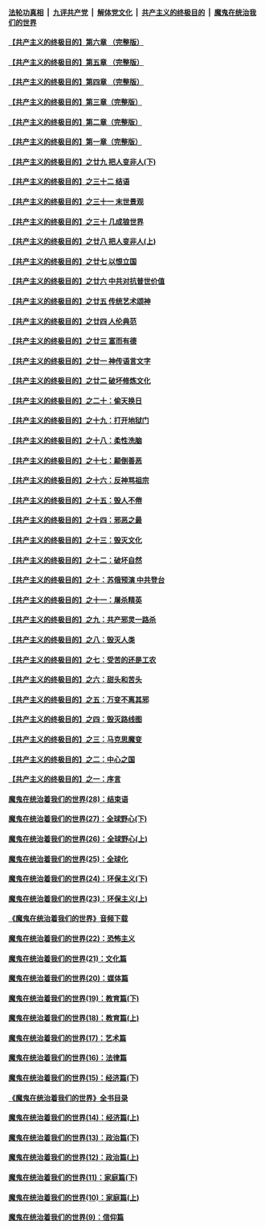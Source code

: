 ####  [法轮功真相](../../../../basic/blob/master/README.md?t=06191002) &nbsp;|&nbsp; [九评共产党](../../../../9ping.md/blob/master/README.md?t=06191002) &nbsp;|&nbsp; [解体党文化](../../../../jtdwh.md/blob/master/README.md?t=06191002)  &nbsp;|&nbsp; [共产主义的终极目的](../../../../gczydzjmd.md/blob/master/README.md?t=06191002) &nbsp;|&nbsp; [魔鬼在统治我们的世界](../../../../mgztzwmdsj.md/blob/master/README.md?t=06191002) 

#### [【共产主义的终极目的】第六章 （完整版）](../pages/nsc422/n11428913.md?t=06191002) 

#### [【共产主义的终极目的】第五章 （完整版）](../pages/nsc422/n11428912.md?t=06191002) 

#### [【共产主义的终极目的】第四章 （完整版）](../pages/nsc422/n11428907.md?t=06191002) 

#### [【共产主义的终极目的】第三章（完整版）](../pages/nsc422/n11428848.md?t=06191002) 

#### [【共产主义的终极目的】第二章（完整版）](../pages/nsc422/n11428831.md?t=06191002) 

#### [【共产主义的终极目的】第一章（完整版）](../pages/nsc422/n11417651.md?t=06191002) 

#### [【共产主义的终极目的】之廿九 把人变非人(下)](../pages/nsc422/n11344140.md?t=06191002) 

#### [【共产主义的终极目的】之三十二 结语](../pages/nsc422/n11360535.md?t=06191002) 

#### [【共产主义的终极目的】之三十一 末世景观](../pages/nsc422/n11351129.md?t=06191002) 

#### [【共产主义的终极目的】之三十 几成狼世界](../pages/nsc422/n11348280.md?t=06191002) 

#### [【共产主义的终极目的】之廿八 把人变非人(上)](../pages/nsc422/n11340492.md?t=06191002) 

#### [【共产主义的终极目的】之廿七 以恨立国](../pages/nsc422/n11336944.md?t=06191002) 

#### [【共产主义的终极目的】之廿六 中共对抗普世价值](../pages/nsc422/n11324785.md?t=06191002) 

#### [【共产主义的终极目的】之廿五 传统艺术颂神](../pages/nsc422/n11296396.md?t=06191002) 

#### [【共产主义的终极目的】之廿四 人伦典范](../pages/nsc422/n11296397.md?t=06191002) 

#### [【共产主义的终极目的】之廿三 富而有德](../pages/nsc422/n11283598.md?t=06191002) 

#### [【共产主义的终极目的】之廿一 神传语言文字](../pages/nsc422/n11263265.md?t=06191002) 

#### [【共产主义的终极目的】之廿二 破坏修炼文化](../pages/nsc422/n11245728.md?t=06191002) 

#### [【共产主义的终极目的】之二十：偷天换日](../pages/nsc422/n11238846.md?t=06191002) 

#### [【共产主义的终极目的】之十九：打开地狱门](../pages/nsc422/n11206376.md?t=06191002) 

#### [【共产主义的终极目的】之十八：柔性洗脑](../pages/nsc422/n11199994.md?t=06191002) 

#### [【共产主义的终极目的】之十七：颠倒善恶](../pages/nsc422/n11179782.md?t=06191002) 

#### [【共产主义的终极目的】之十六：反神骂祖宗](../pages/nsc422/n11166798.md?t=06191002) 

#### [【共产主义的终极目的】之十五：毁人不倦](../pages/nsc422/n11166792.md?t=06191002) 

#### [【共产主义的终极目的】之十四：邪恶之最](../pages/nsc422/n11150249.md?t=06191002) 

#### [【共产主义的终极目的】之十三：毁灭文化](../pages/nsc422/n11135227.md?t=06191002) 

#### [【共产主义的终极目的】之十二：破坏自然](../pages/nsc422/n11135214.md?t=06191002) 

#### [【共产主义的终极目的】之十：苏俄预演 中共登台](../pages/nsc422/n11118424.md?t=06191002) 

#### [【共产主义的终极目的】之十一：屠杀精英](../pages/nsc422/n11118442.md?t=06191002) 

#### [【共产主义的终极目的】之九：共产邪灵一路杀](../pages/nsc422/n11114139.md?t=06191002) 

#### [【共产主义的终极目的】之八：毁灭人类](../pages/nsc422/n11108503.md?t=06191002) 

#### [【共产主义的终极目的】之七：受苦的还是工农](../pages/nsc422/n11101809.md?t=06191002) 

#### [【共产主义的终极目的】之六：甜头和苦头](../pages/nsc422/n11096971.md?t=06191002) 

#### [【共产主义的终极目的】之五：万变不离其邪](../pages/nsc422/n11091285.md?t=06191002) 

#### [【共产主义的终极目的】之四：毁灭路线图](../pages/nsc422/n11086284.md?t=06191002) 

#### [【共产主义的终极目的】之三：马克思魔变](../pages/nsc422/n11061941.md?t=06191002) 

#### [【共产主义的终极目的】之二：中心之国](../pages/nsc422/n11047728.md?t=06191002) 

#### [【共产主义的终极目的】之一：序言](../pages/nsc422/n11086077.md?t=06191002) 

#### [魔鬼在统治着我们的世界(28)：结束语](../pages/nsc422/n10936246.md?t=06191002) 

#### [魔鬼在统治着我们的世界(27)：全球野心(下)](../pages/nsc422/n10928319.md?t=06191002) 

#### [魔鬼在统治着我们的世界(26)：全球野心(上)](../pages/nsc422/n10900318.md?t=06191002) 

#### [魔鬼在统治着我们的世界(25)：全球化](../pages/nsc422/n10788205.md?t=06191002) 

#### [魔鬼在统治着我们的世界(24)：环保主义(下)](../pages/nsc422/n10695307.md?t=06191002) 

#### [魔鬼在统治着我们的世界(23)：环保主义(上)](../pages/nsc422/n10688613.md?t=06191002) 

#### [《魔鬼在统治着我们的世界》音频下载](../pages/nsc422/n10635553.md?t=06191002) 

#### [魔鬼在统治着我们的世界(22)：恐怖主义](../pages/nsc422/n10614727.md?t=06191002) 

#### [魔鬼在统治着我们的世界(21)：文化篇](../pages/nsc422/n10597706.md?t=06191002) 

#### [魔鬼在统治着我们的世界(20)：媒体篇](../pages/nsc422/n10586579.md?t=06191002) 

#### [魔鬼在统治着我们的世界(19)：教育篇(下)](../pages/nsc422/n10564808.md?t=06191002) 

#### [魔鬼在统治着我们的世界(18)：教育篇(上)](../pages/nsc422/n10526970.md?t=06191002) 

#### [魔鬼在统治着我们的世界(17)：艺术篇](../pages/nsc422/n10499093.md?t=06191002) 

#### [魔鬼在统治着我们的世界(16)：法律篇](../pages/nsc422/n10485969.md?t=06191002) 

#### [魔鬼在统治着我们的世界(15)：经济篇(下)](../pages/nsc422/n10469975.md?t=06191002) 

#### [《魔鬼在统治着我们的世界》全书目录](../pages/nsc422/n10464261.md?t=06191002) 

#### [魔鬼在统治着我们的世界(14)：经济篇(上)](../pages/nsc422/n10457370.md?t=06191002) 

#### [魔鬼在统治着我们的世界(13)：政治篇(下)](../pages/nsc422/n10448270.md?t=06191002) 

#### [魔鬼在统治着我们的世界(12)：政治篇(上)](../pages/nsc422/n10444576.md?t=06191002) 

#### [魔鬼在统治着我们的世界(11)：家庭篇(下)](../pages/nsc422/n10440961.md?t=06191002) 

#### [魔鬼在统治着我们的世界(10)：家庭篇(上)](../pages/nsc422/n10435448.md?t=06191002) 

#### [魔鬼在统治着我们的世界(9)：信仰篇](../pages/nsc422/n10432159.md?t=06191002) 

